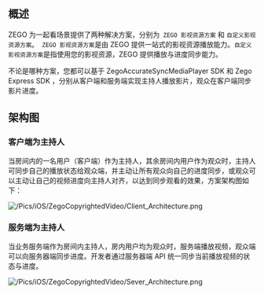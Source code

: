 ## 概述

ZEGO 为一起看场景提供了两种解决方案，分别为` ZEGO 影视资源方案` 和 `自定义影视资源方案`。` ZEGO 影视资源方案`是由 ZEGO 提供一站式的影视资源播放能力。`自定义影视资源方案`是指使用您的影视资源，ZEGO 提供播放与进度同步能力。
 
不论是哪种方案，您都可以基于 ZegoAccurateSyncMediaPlayer SDK 和 Zego Express SDK ，分别从客户端和服务端实现主持人播放影片，观众在客户端同步影片进度。

## 架构图

### 客户端为主持人

当房间内的一名用户（客户端）作为主持人，其余房间内用户作为观众时，主持人可同步自己的播放状态给观众端，并主动让所有观众向自己的进度同步，或观众可以主动让自己的视频进度向主持人对齐，以达到同步观看的效果，方案架构图如下：

![/Pics/iOS/ZegoCopyrightedVideo/Client_Architecture.png](https://storage.zego.im/sdk-doc/Pics/iOS/ZegoCopyrightedVideo/Client_Architecture.png)

### 服务端为主持人

当业务服务端作为房间内主持人，房内用户均为观众时，服务端播放视频，观众端可以向服务器端同步进度。开发者通过服务器端 API 统一同步当前播放视频的状态与进度。

![/Pics/iOS/ZegoCopyrightedVideo/Sever_Architecture.png](https://storage.zego.im/sdk-doc/Pics/iOS/ZegoCopyrightedVideo/Sever_Architecture.png)

